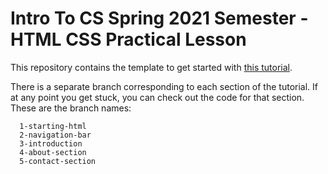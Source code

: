 #  Intro To CS Spring 2021 Semester - HTML CSS Practical Lesson

This repository contains the template to get started with [this tutorial](https://redi-school.github.io/ber-dcp-intro-to-computer-science/docs/web/html_css/).

There is a separate branch corresponding to each section of the tutorial.
If at any point you get stuck, you can check out the code for that section. These are the branch names:

```
  1-starting-html
  2-navigation-bar
  3-introduction
  4-about-section
  5-contact-section
```

